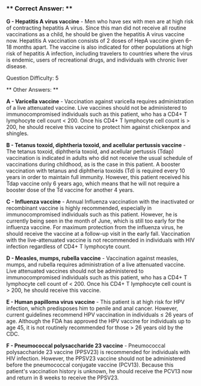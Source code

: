 ### ** Correct Answer: **

**G - Hepatitis A virus vaccine** - Men who have sex with men are at high risk of contracting hepatitis A virus. Since this man did not receive all routine vaccinations as a child, he should be given the hepatitis A virus vaccine now. Hepatitis A vaccination consists of 2 doses of HepA vaccine given 6–18 months apart. The vaccine is also indicated for other populations at high risk of hepatitis A infection, including travelers to countries where the virus is endemic, users of recreational drugs, and individuals with chronic liver disease.

Question Difficulty: 5

** Other Answers: **

**A - Varicella vaccine** - Vaccination against varicella requires administration of a live attenuated vaccine. Live vaccines should not be administered to immunocompromised individuals such as this patient, who has a CD4+ T lymphocyte cell count < 200. Once his CD4+ T lymphocyte cell count is > 200, he should receive this vaccine to protect him against chickenpox and shingles.

**B - Tetanus toxoid, diphtheria toxoid, and acellular pertussis vaccine** - The tetanus toxoid, diphtheria toxoid, and acellular pertussis (Tdap) vaccination is indicated in adults who did not receive the usual schedule of vaccinations during childhood, as is the case in this patient. A booster vaccination with tetanus and diphtheria toxoids (Td) is required every 10 years in order to maintain full immunity. However, this patient received his Tdap vaccine only 6 years ago, which means that he will not require a booster dose of the Td vaccine for another 4 years.

**C - Influenza vaccine** - Annual Influenza vaccination with the inactivated or recombinant vaccine is highly recommended, especially in immunocompromised individuals such as this patient. However, he is currently being seen in the month of June, which is still too early for the influenza vaccine. For maximum protection from the influenza virus, he should receive the vaccine at a follow-up visit in the early fall. Vaccination with the live-attenuated vaccine is not recommended in individuals with HIV infection regardless of CD4+ T lymphocyte count.

**D - Measles, mumps, rubella vaccine** - Vaccination against measles, mumps, and rubella requires administration of a live attenuated vaccine. Live attenuated vaccines should not be administered to immunocompromised individuals such as this patient, who has a CD4+ T lymphocyte cell count of < 200. Once his CD4+ T lymphocyte cell count is > 200, he should receive this vaccine.

**E - Human papilloma virus vaccine** - This patient is at high risk for HPV infection, which predisposes him to penile and anal cancer. However, current guidelines recommend HPV vaccination in individuals ≤ 26 years of age. Although the FDA has approved the HPV vaccine for individuals up to age 45, it is not routinely recommended for those > 26 years old by the CDC.

**F - Pneumococcal polysaccharide 23 vaccine** - Pneumococcal polysaccharide 23 vaccine (PPSV23) is recommended for individuals with HIV infection. However, the PPSV23 vaccine should not be administered before the pneumococcal conjugate vaccine (PCV13). Because this patient's vaccination history is unknown, he should receive the PCV13 now and return in 8 weeks to receive the PPSV23.

